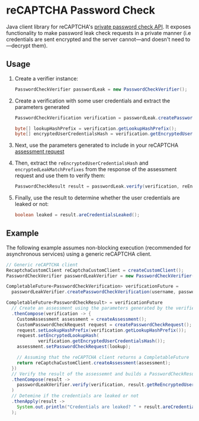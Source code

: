 # reCAPTCHA Password Check

Java client library for reCAPTCHA's
[private password check API](https://cloud.google.com/recaptcha-enterprise/docs/check-passwords).
It exposes functionality to make password leak check requests in a private
manner (i.e credentials are sent encrypted and the server cannot—and doesn't
need to—decrypt them).

## Usage

1.  Create a verifier instance:

    ```java
    PasswordCheckVerifier passwordLeak = new PasswordCheckVerifier();
    ```

2.  Create a verification with some user credentials and extract the parameters
    generated

    ```java
    PasswordCheckVerification verification = passwordLeak.createPasswordCheckVerification(username, password).get();

    byte[] lookupHashPrefix = verification.getLookupHashPrefix();
    byte[] encryptedUserCredentialsHash = verification.getEncryptedUserCredentialsHash();
    ```

3.  Next, use the parameters generated to include in your reCAPTCHA
    [assessment request](https://cloud.google.com/recaptcha-enterprise/docs/create-assessment)

4.  Then, extract the `reEncryptedUserCredentialsHash` and
    `encryptedLeakMatchPrefixes` from the response of the assessment request and
    use them to verify them:

    ```java
    PasswordCheckResult result = passwordLeak.verify(verification, reEncryptedUserCredentialsHash, encryptedLeakMatchPrefixes);
    ```

5.  Finally, use the result to determine whether the user credentials are leaked
    or not:

    ```java
    boolean leaked = result.areCredentialsLeaked();
    ```

## Example

The following example assumes non-blocking execution (recommended for
asynchronous services) using a generic reCAPTCHA client.

```java
// Generic reCAPTCHA client
RecaptchaCustomClient reCaptchaCustomClient = createCustomClient();
PasswordCheckVerifier passwordLeakVerifier = new PasswordCheckVerifier();

CompletableFuture<PasswordCheckVerification> verificationFuture =
  passwordLeakVerifier.createPasswordCheckVerification(username, password);

CompletableFuture<PasswordCheckResult> = verificationFuture
  // Create an assessment using the parameters generated by the verifier
  .thenCompose(verification -> {
    CustomAssessment assessment = createAssessment();
    CustomPasswordCheckRequest request = createPasswordCheckRequest();
    request.setLookupHashPrefix(verification.getLookupHashPrefix());
    request.setEncryptedLookupHash(
            verification.getEncryptedUserCredentialsHash());
    assessment.setPasswordCheckRequest(lookup);

    // Assuming that the reCAPTCHA client returns a CompletableFuture
    return reCaptchaCustomClient.createAssessment(assessment);
  })
  // Verify the result of the assessemnt and builds a PasswordCheckResult
  .thenCompose(result ->
    passwordLeakVerifier.verify(verification, result.getReEncryptedUserCredentials(), result.getEncryptedLeakMatchPrefixes());
  )
  // Detemine if the credentials are leaked or not
  .thenApply(result ->
    System.out.println("Credentials are leaked? " + result.areCredentialsLeaked());
  );
```
